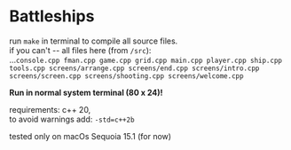 # Battleships

run `make` in terminal to compile all source files.  
if you can't -- all files here (from `/src`):  
...`console.cpp fman.cpp game.cpp grid.cpp main.cpp player.cpp ship.cpp tools.cpp screens/arrange.cpp screens/end.cpp screens/intro.cpp screens/screen.cpp screens/shooting.cpp screens/welcome.cpp`  

**Run in normal system terminal (80 x 24)!**  

requirements: c++ 20,  
to avoid warnings add: `-std=c++2b`

tested only on macOs Sequoia 15.1 (for now)
